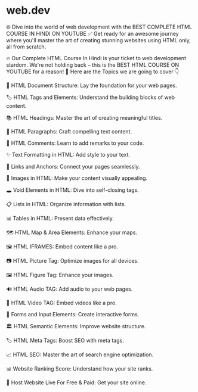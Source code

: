 # web.dev 

🌐 Dive into the world of web development with the BEST COMPLETE HTML COURSE IN HINDI ON YOUTUBE ✅ Get ready for an awesome journey where you'll master the art of creating stunning websites using HTML only, all from scratch.

🔥 Our Complete HTML Course In Hindi is your ticket to web development stardom. We're not holding back – this is the BEST HTML COURSE ON YOUTUBE for a reason! 🚀 Here are the Topics we are going to cover 👇

📜 HTML Document Structure: Lay the foundation for your web pages.

🏷️ HTML Tags and Elements: Understand the building blocks of web content.

📚 HTML Headings: Master the art of creating meaningful titles.

📝 HTML Paragraphs: Craft compelling text content.

💬 HTML Comments: Learn to add remarks to your code.

✨ Text Formatting in HTML: Add style to your text.

🔗 Links and Anchors: Connect your pages seamlessly.

🌄 Images in HTML: Make your content visually appealing.

🕳️ Void Elements in HTML: Dive into self-closing tags.

📋 Lists in HTML: Organize information with lists.

📊 Tables in HTML: Present data effectively.

🗺️ HTML Map & Area Elements: Enhance your maps.

🖼️ HTML IFRAMES: Embed content like a pro.

📷 HTML Picture Tag: Optimize images for all devices.

🖼️ HTML Figure Tag: Enhance your images.

🔊 HTML Audio TAG: Add audio to your web pages.

🎥 HTML Video TAG: Embed videos like a pro.

📝 Forms and Input Elements: Create interactive forms.

🏛️ HTML Semantic Elements: Improve website structure.

🏷️ HTML Meta Tags: Boost SEO with meta tags.

📈 HTML SEO: Master the art of search engine optimization.

📊 Website Ranking Score: Understand how your site ranks.

🚀 Host Website Live For Free & Paid: Get your site online.
